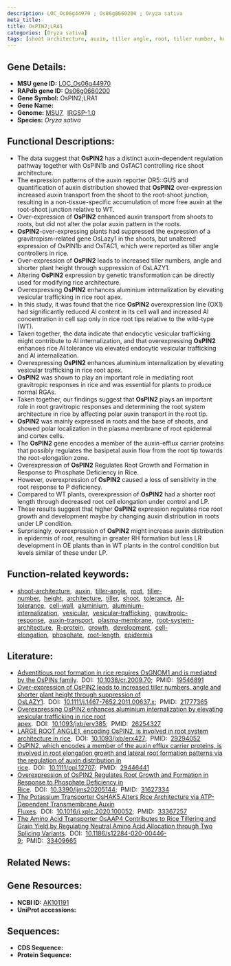 ```yaml
---
description: LOC_Os06g44970 ; Os06g0660200 ; Oryza sativa
meta_title:
title: OsPIN2;LRA1
categories: [Oryza sativa]
tags: [shoot architecture, auxin, tiller angle, root, tiller number, height, architecture, tiller, shoot, tolerance, Al tolerance, cell wall, aluminium, aluminium internalization, vesicular, vesicular trafficking, gravitropic response, auxin transport, plasma membrane, root system architecture, R protein, growth, development, cell elongation, phosphate, root length, epidermis]
---
```


## Gene Details:
- **MSU gene ID:** [LOC_Os06g44970](http://rice.uga.edu/cgi-bin/ORF_infopage.cgi?orf=LOC_Os06g44970)  
- **RAPdb gene ID:** [Os06g0660200](https://rapdb.dna.affrc.go.jp/locus/?name=Os06g0660200)  
- **Gene Symbol:** OsPIN2;LRA1
- **Gene Name:**
- **Genome:**  [MSU7](http://rice.uga.edu/),&nbsp;&nbsp;[IRGSP-1.0](https://rapdb.dna.affrc.go.jp/download/irgsp1.html)
- **Species:** *Oryza sativa*

## Functional Descriptions:
   - The data suggest that **OsPIN2** has a distinct auxin-dependent regulation pathway together with OsPIN1b and OsTAC1 controlling rice shoot architecture.
   - The expression patterns of the auxin reporter DR5::GUS and quantification of auxin distribution showed that **OsPIN2** over-expression increased auxin transport from the shoot to the root-shoot junction, resulting in a non-tissue-specific accumulation of more free auxin at the root-shoot junction relative to WT.
   - Over-expression of **OsPIN2** enhanced auxin transport from shoots to roots, but did not alter the polar auxin pattern in the roots.
   - **OsPIN2**-over-expressing plants had suppressed the expression of a gravitropism-related gene OsLazy1 in the shoots, but unaltered expression of OsPIN1b and OsTAC1, which were reported as tiller angle controllers in rice.
   - Over-expression of **OsPIN2** leads to increased tiller numbers, angle and shorter plant height through suppression of OsLAZY1.
   - Altering **OsPIN2** expression by genetic transformation can be directly used for modifying rice architecture.
   - Overexpressing **OsPIN2** enhances aluminium internalization by elevating vesicular trafficking in rice root apex.
   - In this study, it was found that the rice **OsPIN2** overexpression line (OX1) had significantly reduced Al content in its cell wall and increased Al concentration in cell sap only in rice root tips relative to the wild-type (WT).
   - Taken together, the data indicate that endocytic vesicular trafficking might contribute to Al internalization, and that overexpressing **OsPIN2** enhances rice Al tolerance via elevated endocytic vesicular trafficking and Al internalization.
   - Overexpressing **OsPIN2** enhances aluminium internalization by elevating vesicular trafficking in rice root apex.
   - **OsPIN2** was shown to play an important role in mediating root gravitropic responses in rice and was essential for plants to produce normal RGAs.
   - Taken together, our findings suggest that **OsPIN2** plays an important role in root gravitropic responses and determining the root system architecture in rice by affecting polar auxin transport in the root tip.
   - **OsPIN2** was mainly expressed in roots and the base of shoots, and showed polar localization in the plasma membrane of root epidermal and cortex cells.
   - The **OsPIN2** gene encodes a member of the auxin-efflux carrier proteins that possibly regulates the basipetal auxin flow from the root tip towards the root-elongation zone.
   - Overexpression of **OsPIN2** Regulates Root Growth and Formation in Response to Phosphate Deficiency in Rice.
   - However, overexpression of **OsPIN2** caused a loss of sensitivity in the root response to P deficiency.
   - Compared to WT plants, overexpression of **OsPIN2** had a shorter root length through decreased root cell elongation under control and LP.
   - These results suggest that higher **OsPIN2** expression regulates rice root growth and development maybe by changing auxin distribution in roots under LP condition.
   - Surprisingly, overexpression of **OsPIN2** might increase auxin distribution in epidermis of root, resulting in greater RH formation but less LR development in OE plants than in WT plants in the control condition but levels similar of these under LP.

## Function-related keywords:
   - [shoot-architecture](/tags/shoot-architecture/),&nbsp;&nbsp;[auxin](/tags/auxin/),&nbsp;&nbsp;[tiller-angle](/tags/tiller-angle/),&nbsp;&nbsp;[root](/tags/root/),&nbsp;&nbsp;[tiller-number](/tags/tiller-number/),&nbsp;&nbsp;[height](/tags/height/),&nbsp;&nbsp;[architecture](/tags/architecture/),&nbsp;&nbsp;[tiller](/tags/tiller/),&nbsp;&nbsp;[shoot](/tags/shoot/),&nbsp;&nbsp;[tolerance](/tags/tolerance/),&nbsp;&nbsp;[Al-tolerance](/tags/Al-tolerance/),&nbsp;&nbsp;[cell-wall](/tags/cell-wall/),&nbsp;&nbsp;[aluminium](/tags/aluminium/),&nbsp;&nbsp;[aluminium-internalization](/tags/aluminium-internalization/),&nbsp;&nbsp;[vesicular](/tags/vesicular/),&nbsp;&nbsp;[vesicular-trafficking](/tags/vesicular-trafficking/),&nbsp;&nbsp;[gravitropic-response](/tags/gravitropic-response/),&nbsp;&nbsp;[auxin-transport](/tags/auxin-transport/),&nbsp;&nbsp;[plasma-membrane](/tags/plasma-membrane/),&nbsp;&nbsp;[root-system-architecture](/tags/root-system-architecture/),&nbsp;&nbsp;[R-protein](/tags/R-protein/),&nbsp;&nbsp;[growth](/tags/growth/),&nbsp;&nbsp;[development](/tags/development/),&nbsp;&nbsp;[cell-elongation](/tags/cell-elongation/),&nbsp;&nbsp;[phosphate](/tags/phosphate/),&nbsp;&nbsp;[root-length](/tags/root-length/),&nbsp;&nbsp;[epidermis](/tags/epidermis/)

## Literature:
   - [Adventitious root formation in rice requires OsGNOM1 and is mediated by the OsPINs family](https://www.doi.org/10.1038/cr.2009.70).&nbsp;&nbsp;DOI:&nbsp;&nbsp;[10.1038/cr.2009.70](https://www.doi.org/10.1038/cr.2009.70);&nbsp;&nbsp;PMID:&nbsp;&nbsp;[19546891](https://pubmed.ncbi.nlm.nih.gov/19546891/)
   - [Over-expression of OsPIN2 leads to increased tiller numbers, angle and shorter plant height through suppression of OsLAZY1](https://www.doi.org/10.1111/j.1467-7652.2011.00637.x).&nbsp;&nbsp;DOI:&nbsp;&nbsp;[10.1111/j.1467-7652.2011.00637.x](https://www.doi.org/10.1111/j.1467-7652.2011.00637.x);&nbsp;&nbsp;PMID:&nbsp;&nbsp;[21777365](https://pubmed.ncbi.nlm.nih.gov/21777365/)
   - [Overexpressing OsPIN2 enhances aluminium internalization by elevating vesicular trafficking in rice root apex](https://www.doi.org/10.1093/jxb/erv385).&nbsp;&nbsp;DOI:&nbsp;&nbsp;[10.1093/jxb/erv385](https://www.doi.org/10.1093/jxb/erv385);&nbsp;&nbsp;PMID:&nbsp;&nbsp;[26254327](https://pubmed.ncbi.nlm.nih.gov/26254327/)
   - [LARGE ROOT ANGLE1, encoding OsPIN2, is involved in root system architecture in rice](https://www.doi.org/10.1093/jxb/erx427).&nbsp;&nbsp;DOI:&nbsp;&nbsp;[10.1093/jxb/erx427](https://www.doi.org/10.1093/jxb/erx427);&nbsp;&nbsp;PMID:&nbsp;&nbsp;[29294052](https://pubmed.ncbi.nlm.nih.gov/29294052/)
   - [OsPIN2, which encodes a member of the auxin efflux carrier proteins, is involved in root elongation growth and lateral root formation patterns via the regulation of auxin distribution in rice](https://www.doi.org/10.1111/ppl.12707).&nbsp;&nbsp;DOI:&nbsp;&nbsp;[10.1111/ppl.12707](https://www.doi.org/10.1111/ppl.12707);&nbsp;&nbsp;PMID:&nbsp;&nbsp;[29446441](https://pubmed.ncbi.nlm.nih.gov/29446441/)
   - [Overexpression of OsPIN2 Regulates Root Growth and Formation in Response to Phosphate Deficiency in Rice](https://www.doi.org/10.3390/ijms20205144).&nbsp;&nbsp;DOI:&nbsp;&nbsp;[10.3390/ijms20205144](https://www.doi.org/10.3390/ijms20205144);&nbsp;&nbsp;PMID:&nbsp;&nbsp;[31627334](https://pubmed.ncbi.nlm.nih.gov/31627334/)
   - [The Potassium Transporter OsHAK5 Alters Rice Architecture via ATP-Dependent Transmembrane Auxin Fluxes](https://www.doi.org/10.1016/j.xplc.2020.100052).&nbsp;&nbsp;DOI:&nbsp;&nbsp;[10.1016/j.xplc.2020.100052](https://www.doi.org/10.1016/j.xplc.2020.100052);&nbsp;&nbsp;PMID:&nbsp;&nbsp;[33367257](https://pubmed.ncbi.nlm.nih.gov/33367257/)
   - [The Amino Acid Transporter OsAAP4 Contributes to Rice Tillering and Grain Yield by Regulating Neutral Amino Acid Allocation through Two Splicing Variants](https://www.doi.org/10.1186/s12284-020-00446-9).&nbsp;&nbsp;DOI:&nbsp;&nbsp;[10.1186/s12284-020-00446-9](https://www.doi.org/10.1186/s12284-020-00446-9);&nbsp;&nbsp;PMID:&nbsp;&nbsp;[33409665](https://pubmed.ncbi.nlm.nih.gov/33409665/)

## Related News:

## Gene Resources:
- **NCBI ID:**  [AK101191](http://www.ncbi.nlm.nih.gov/nuccore/AK101191)
- **UniProt accessions:** [](https://www.uniprot.org/uniprotkb//entry)

## Sequences:
- **CDS Sequence:**
- **Protein Sequence:**
